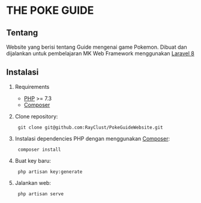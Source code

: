 # THE POKE GUIDE
## Tentang
Website yang berisi tentang Guide mengenai game Pokemon.
Dibuat dan dijalankan untuk pembelajaran MK Web Framework menggunakan [Laravel 8][1]

## Instalasi
1. Requirements
    - [PHP][2] >= 7.3
    - [Composer][5]
2. Clone repository:
            
        git clone git@github.com:RayClust/PokeGuideWebsite.git

3. Instalasi dependencies PHP dengan menggunakan [Composer][5]:

        composer install

4. Buat key baru:

        php artisan key:generate

5. Jalankan web:

        php artisan serve

[1]: https://laravel.com "Laravel"
[2]: https://www.php.net "PHP"
[5]: https://getcomposer.org "Composer"
